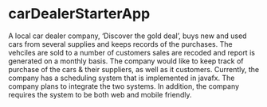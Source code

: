 # carDealerStarterApp
A local car dealer company, ‘Discover the gold deal’, buys new and used cars from several supplies and keeps records of the purchases. The vehciles are sold to a number of customers sales are recoded and report is generated on a monthly basis. The company would like to keep track of purchase of the cars & their suppliers, as well as it customers. Currently, the company has a scheduling system that is implemented in javafx. The company plans to integrate the two systems. In addition, the company requires the system to be both web and mobile friendly.
